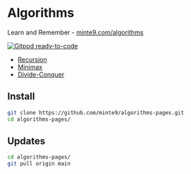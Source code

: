 # Algorithms

Learn and Remember - [minte9.com/algorithms](https://www.minte9.com/algorithms)

[![Gitpod ready-to-code](https://img.shields.io/badge/Gitpod-ready--to--code-blue?logo=gitpod)](https://gitpod.io/#https://github.com/minte9/algorithms-pages)

- [Recursion](./main/recursion/)
- [Minimax](./main/minimax/)
- [Divide-Conquer](./main/divide_conquer/)


## Install

~~~sh
git clone https://github.com/minte9/algorithms-pages.git
cd algorithms-pages/
~~~

## Updates

~~~sh
cd algorithms-pages/
git pull origin main
~~~
